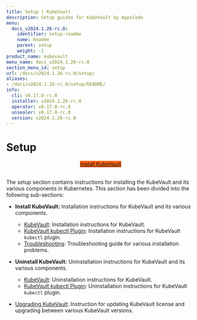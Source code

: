 ```yaml
---
title: Setup | KubeVault
description: Setup guides for KubeVault by AppsCode
menu:
  docs_v2024.1.26-rc.0:
    identifier: setup-readme
    name: Readme
    parent: setup
    weight: -1
product_name: kubevault
menu_name: docs_v2024.1.26-rc.0
section_menu_id: setup
url: /docs/v2024.1.26-rc.0/setup/
aliases:
- /docs/v2024.1.26-rc.0/setup/README/
info:
  cli: v0.17.0-rc.0
  installer: v2024.1.26-rc.0
  operator: v0.17.0-rc.0
  unsealer: v0.17.0-rc.0
  version: v2024.1.26-rc.0
---
```


# Setup

<div style="text-align: center;">
  <a class="button is-info is-medium is-active has-text-weight-normal" href="/docs/v2024.1.26-rc.0/setup/install/kubevault"  style="background:#FC6011; width: 18rem;">Install KubeVault</a>
</div>
<br>

The setup section contains instructions for installing the KubeVault and its various components in Kubernetes. This section has been divided into the following sub-sections:

- **Install KubeVault:** Installation instructions for KubeVault and its various components.
  - [KubeVault](/docs/v2024.1.26-rc.0/setup/install/kubevault): Installation instructions for KubeVault.
  - [KubeVault kubectl Plugin](/docs/v2024.1.26-rc.0/setup/install/kubectl_plugin): Installation instructions for KubeVault `kubectl` plugin.
  - [Troubleshooting](/docs/v2024.1.26-rc.0/setup/install/troubleshoting): Troubleshooting guide for various installation problems.

- **Uninstall KubeVault:** Uninstallation instructions for KubeVault and its various components.
  - [KubeVault](/docs/v2024.1.26-rc.0/setup/uninstall/kubevault): Uninstallation instructions for KubeVault.
  - [KubeVault kubectl Plugin](/docs/v2024.1.26-rc.0/setup/uninstall/kubectl_plugin): Uninstallation instructions for KubeVault `kubectl` plugin.

- [Upgrading KubeVault](/docs/v2024.1.26-rc.0/setup/upgrade/): Instruction for updating KubeVault license and upgrading between various KubeVault versions.
